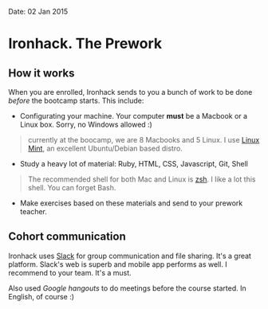 Date: 02 Jan 2015

# Ironhack. The Prework

## How it works

When you are enrolled, Ironhack sends to you a bunch of work to be done *before* the bootcamp starts. This include:

* Configurating your machine. Your computer **must** be a Macbook or a Linux box. Sorry, no Windows allowed :)
> currently at the boocamp, we are 8 Macbooks and 5 Linux. I use [Linux Mint](http://www.linuxmint.com/), an excellent Ubuntu/Debian based distro.
* Study a heavy lot of material: Ruby, HTML, CSS, Javascript, Git, Shell
> The recommended shell for both Mac and Linux is [zsh](https://github.com/robbyrussell/oh-my-zsh). I like a lot this shell. You can forget Bash.
* Make exercises based on these materials and send to your prework teacher. 

## Cohort communication

Ironhack uses [Slack](https://slack.com/) for group communication and file sharing. It's a great platform. Slack's web is superb and mobile app performs as well. I recommend to your team. It's a must.

Also used *Google hangouts* to do meetings before the course started. In English, of course :)